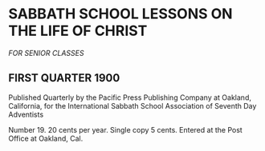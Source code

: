 # SABBATH SCHOOL LESSONS ON THE LIFE OF CHRIST
*FOR SENIOR CLASSES*

## FIRST QUARTER 1900

Published Quarterly by the Pacific Press Publishing Company at Oakland, California, for the International Sabbath School Association of Seventh Day Adventists

Number 19. 20 cents per year. Single copy 5 cents.
Entered at the Post Office at Oakland, Cal.